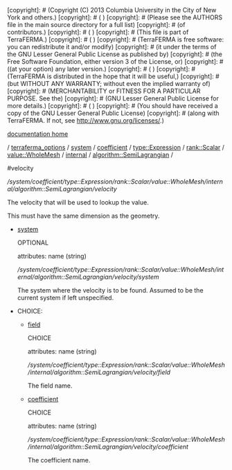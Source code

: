 [copyright]: # (Copyright (C) 2013 Columbia University in the City of New York and others.)
[copyright]: # ( )
[copyright]: # (Please see the AUTHORS file in the main source directory for a full list)
[copyright]: # (of contributors.)
[copyright]: # ( )
[copyright]: # (This file is part of TerraFERMA.)
[copyright]: # ( )
[copyright]: # (TerraFERMA is free software: you can redistribute it and/or modify)
[copyright]: # (it under the terms of the GNU Lesser General Public License as published by)
[copyright]: # (the Free Software Foundation, either version 3 of the License, or)
[copyright]: # ((at your option) any later version.)
[copyright]: # ( )
[copyright]: # (TerraFERMA is distributed in the hope that it will be useful,)
[copyright]: # (but WITHOUT ANY WARRANTY; without even the implied warranty of)
[copyright]: # (MERCHANTABILITY or FITNESS FOR A PARTICULAR PURPOSE. See the)
[copyright]: # (GNU Lesser General Public License for more details.)
[copyright]: # ( )
[copyright]: # (You should have received a copy of the GNU Lesser General Public License)
[copyright]: # (along with TerraFERMA. If not, see <http://www.gnu.org/licenses/>.)

[documentation home](https://github.com/terraferma/terraferma/wiki/Documentation)

/ [terraferma_options](../../../../../../../../terraferma_options.md) / [system](../../../../../../../system.md) / [coefficient](../../../../../../coefficient.md) / [type::Expression](../../../../../type__Expression.md) / [rank::Scalar](../../../../rank__Scalar.md) / [value::WholeMesh](../../../value__WholeMesh.md) / [internal](../../internal.md) / [algorithm::SemiLagrangian](../algorithm__SemiLagrangian.md) /

#velocity

*/system/coefficient/type::Expression/rank::Scalar/value::WholeMesh/internal/algorithm::SemiLagrangian/velocity*

The velocity that will be used to lookup the value.

This must have the same dimension as the geometry.

* [system](velocity/system.md "child")

    OPTIONAL 

    attributes: name (string) 

    */system/coefficient/type::Expression/rank::Scalar/value::WholeMesh/internal/algorithm::SemiLagrangian/velocity/system*

    The system where the velocity is to be found.
    Assumed to be the current system if left unspecified.

* CHOICE:
    * [field](velocity/field.md "child")

        CHOICE 

        attributes: name (string) 

        */system/coefficient/type::Expression/rank::Scalar/value::WholeMesh/internal/algorithm::SemiLagrangian/velocity/field*

        The field name.

    * [coefficient](velocity/coefficient.md "child")

        CHOICE 

        attributes: name (string) 

        */system/coefficient/type::Expression/rank::Scalar/value::WholeMesh/internal/algorithm::SemiLagrangian/velocity/coefficient*

        The coefficient name.

[autogenerated]: # (This file was automatically generated from the schema file:/home/cwilson/repos/github/TerraFERMA/TerraFERMA/buckettools/schemas/function.rng.)

